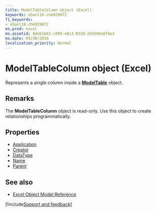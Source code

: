 ```yaml
---
title: ModelTableColumn object (Excel)
keywords: vbaxl10.chm929072
f1_keywords:
- vbaxl10.chm929072
ms.prod: excel
ms.assetid: 8deb1b62-c089-e0c3-0320-2d4596e8f6e3
ms.date: 03/30/2019
localization_priority: Normal
---
```



# ModelTableColumn object (Excel)

Represents a single column inside a **[ModelTable](Excel.modeltable.md)** object.


## Remarks

The **ModelTableColumn** object is read-only. Use this object to create relationships programmatically.

## Properties

- [Application](Excel.modeltablecolumn.application.md)
- [Creator](Excel.modeltablecolumn.creator.md)
- [DataType](Excel.modeltablecolumn.datatype.md)
- [Name](Excel.modeltablecolumn.name.md)
- [Parent](Excel.modeltablecolumn.parent.md)

## See also

- [Excel Object Model Reference](overview/Excel/object-model.md)

[!include[Support and feedback](~/includes/feedback-boilerplate.md)]